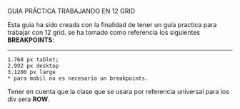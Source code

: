 GUIA PRÁCTICA TRABAJANDO EN 12 GRID

Esta guia ha sido creada con la finalidad de tener un guía practica para trabajar con 12 grid. se ha tomado como referencia  los siguientes **BREAKPOINTS**:
***
    1.768 px tablet;
    2.992 px desktop
    3.1200 px large
    * para mobil no es necesario un breakpoints.

Tener en cuenta que la clase que se usara por referencia universal para los div sera **ROW**.